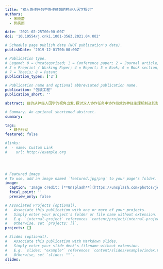```yaml
---
title: "双人协作任务中协作绩效的神经人因学探讨"
authors:
  - 宋晓蕾
  - 郭笑雨

date: '2021-02-25T00:00:00Z'
doi: '10.19554/j.cnki.1001-3563.2021.04.002'

# Schedule page publish date (NOT publication's date).
publishDate: '2019-12-01T00:00:00Z'

# Publication type.
# Legend: 0 = Uncategorized; 1 = Conference paper; 2 = Journal article;
# 3 = Preprint / Working Paper; 4 = Report; 5 = Book; 6 = Book section;
# 7 = Thesis; 8 = Patent
publication_types: ['2']

# Publication name and optional abbreviated publication name.
publication: "包装工程"
publication_short: ''

abstract: 目的从神经人因学的视角出发,探讨双人协作任务中协作绩效的神经生理机制及其影响和促进。方法采用文献调研和分析方法,分别对神经人因学、神经工效、人机交互、脑机接口等不同领域的相关文献进行了分析,首先系统梳理了神经人因学领域中双人协作任务中绩效的研究技术和方法;其次探讨了神经人因学视角下,协作任务中的绩效表现及其神经机制;再次在此基础上探讨了协作绩效的影响因素及如何增强和促进问题;最后总结了下一步神经人因学领域协作绩效研究如何在未来智能人机交互领域应用。结论神经人因学视角下,双人协作任务中协作绩效的研究有助于理解人机协同作业或人机组队操作中,操作者之间的人际表征对协同、组队操作的影响作用,研究成果可直接应用于协同作业系统的设计和优化,特别是未来智能时代人机组队的设计和优化,满足众多复杂的人机系统协同作业设计的需求,为建立自然高效协同作业的交互模式提供科学依据。

# Summary. An optional shortened abstract.
summary: 

tags:
  - 联合行动
featured: false

#links:
#  - name: Custom Link
#    url: http://example.org
 



# Featured image
# To use, add an image named `featured.jpg/png` to your page's folder.
image:
  caption: 'Image credit: [**Unsplash**](https://unsplash.com/photos/jdD8gXaTZsc)'
  focal_point: ''
  preview_only: false

# Associated Projects (optional).
#   Associate this publication with one or more of your projects.
#   Simply enter your project's folder or file name without extension.
#   E.g. `internal-project` references `content/project/internal-project/index.md`.
#   Otherwise, set `projects: []`.
projects: []

# Slides (optional).
#   Associate this publication with Markdown slides.
#   Simply enter your slide deck's filename without extension.
#   E.g. `slides: "example"` references `content/slides/example/index.md`.
#   Otherwise, set `slides: ""`.
slides:
---
```


